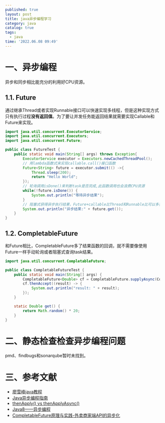 ```yaml
---
published: true
layout: post
title: java异步编程学习
category: java
catalog: true
tags:
  - java
time: '2022.06.08 09:49'
---
```


# 一、异步编程
异步和同步相比能充分的利用好CPU资源。

## 1.1. Future
通过继承Thread或者实现Runnable接口可以快速实现多线程，但是这种实现方式只有执行过程**没有返回值**。为了要让并发任务能返回结果就需要实现Callable和Future来实现。
```java
import java.util.concurrent.ExecutorService;
import java.util.concurrent.Executors;
import java.util.concurrent.Future;

public class FutureTest {
    public static void main(String[] args) throws Exception{
        ExecutorService executor = Executors.newCachedThreadPool();
        // 用lambda函数式来实现callable.call()接口函数
        Future<String> future = executor.submit(() ->{
            Thread.sleep(200);
            return "Hello World";
        });
        // 轮询调用isDone()来判断task是否完成,此函数调用也会浪费CPU资源
        while(!future.isDone()) {
            System.out.println("等待异步结果");
        }
        // 阻塞式获得异步执行结果，Future+callable比Thread和Runnable比可以多获取返回结果
        System.out.println("异步结果:" + future.get());
    }
}
```

## 1.2. CompletableFuture
和Future相比，CompletableFuture多了结果函数的回调，就不需要像使用Future一样手动轮询或者阻塞式查询task结果。
```java
import java.util.concurrent.CompletableFuture;

public class CompletableFutureTest {
    public static void main(String[] args) {
        CompletableFuture<Double> cf = CompletableFuture.supplyAsync(CompletableFutureTest::get);
        cf.thenAccept((result) -> {
            System.out.println("result: " + result);
        });
    }

    static Double get() {
        return Math.random() * 20;
    }
}
```

# 二、静态检查检查异步编程问题
pmd、findbugs和sonarqube暂时未找到。

# 三、参考文献
- [廖雪峰java教程](https://www.liaoxuefeng.com/wiki/1252599548343744/1306581155184674)
- [Java异步编程指南](https://segmentfault.com/a/1190000038204648)
- [thenApply() vs thenApplyAsync()](https://stackoverflow.com/questions/47489338/what-is-the-difference-between-thenapply-and-thenapplyasync-of-java-completablef)
- [Java8——异步编程](https://modouxiansheng.top/2019/08/13/%E4%B8%8D%E5%AD%A6%E6%97%A0%E6%95%B0-Java8-%E5%BC%82%E6%AD%A5%E7%BC%96%E7%A8%8B-2019/)
- [CompletableFuture原理与实践-外卖商家端API的异步化](https://tech.meituan.com/2022/05/12/principles-and-practices-of-completablefuture.html)
